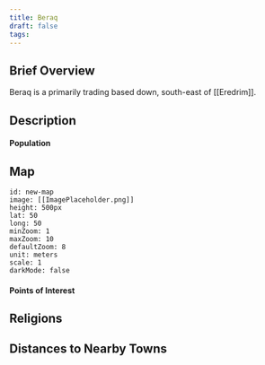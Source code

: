 ```yaml
---
title: Beraq
draft: false
tags:
---
```

## Brief Overview 
Beraq is a primarily trading based down, south-east of [[Eredrim]]. 
## Description

#### Population

## Map
```leaflet 
id: new-map 
image: [[ImagePlaceholder.png]] 
height: 500px 
lat: 50 
long: 50 
minZoom: 1 
maxZoom: 10 
defaultZoom: 8
unit: meters 
scale: 1 
darkMode: false
```
#### Points of Interest 

## Religions

## Distances to Nearby Towns


